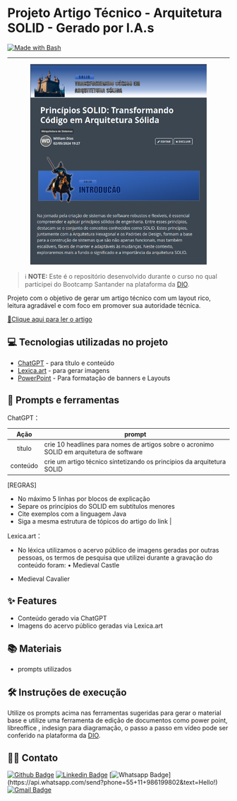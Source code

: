 # Projeto Artigo Técnico - Arquitetura SOLID - Gerado por I.A.s
<p align="left">
  <a href="https://www.gnu.org/software/bash/" title="Go to Bash homepage"><img src="https://img.shields.io/badge/Prompt-Project-blue?logo=gnu-bash&amp;logoColor=white" alt="Made with Bash">
  </a>
</p>

-------

<p align="center">
  <img 
    src="https://github.com/willdkdevj/Article_SOLID/blob/main/assets/preview.png"
    width="400"  
  />
</p>


 > ℹ️ **NOTE:** Este é o repositório desenvolvido durante o curso no qual participei do Bootcamp Santander na plataforma da [DIO](https://dio.me).

Projeto com o objetivo de gerar um artigo técnico com um layout rico, leitura agradável e com foco em promover sua autoridade técnica.

<a href="https://github.com/willdkdevj/Article_SOLID/blob/main/assets/Article%20-%20Arquitetura%20SOLID.pdf" title="View PDF now"> 📕Clique aqui para ler o artigo</a>

## 💻 Tecnologias utilizadas no projeto

- [ChatGPT](https://chat.openai.com/) - para título e conteúdo
- [Lexica.art](https://lexica.art/) - para gerar imagens
- [PowerPoint](https://www.microsoft.com/en/microsoft-365/powerpoint) - Para formatação de banners e Layouts

## 📄 Prompts e ferramentas


ChatGPT：

|   Ação   | prompt                                                                                                                                                                                                                                                                         |
| :------: | ------------------------------------------------------------------------------------------------------------------------------------------------------------------------------------------------------------------------------------------------------------------------------ |
|  título  | crie 10 headlines para nomes de artigos sobre o acronimo SOLID em arquitetura de software                                                                                                                                                                                                   |
| conteúdo | crie um artigo técnico sintetizando os principios da arquitetura SOLID
[REGRAS]
* No máximo 5 linhas por blocos de explicação
* Separe os princípios do SOLID em subtítulos menores
* Cite exemplos com a linguagem Java
* Siga a mesma estrutura de tópicos do artigo do link |


Lexica.art：

- No léxica utilizamos o acervo público de imagens geradas por outras pessoas, os termos de pesquisa que utilizei durante a gravação do conteúdo foram:
• Medieval Castle
* Medieval Cavalier



## ✨ Features

- Conteúdo gerado via ChatGPT
- Imagens do acervo público geradas via Lexica.art

## 📚 Materiais

- prompts utilizados

## 🛠️ Instruções de execução

Utilize os prompts acima nas ferramentas sugeridas para gerar o material base e utilize uma ferramenta de edição de documentos como power point, libreoffice , indesign para diagramação, o passo a passo em vídeo pode ser conferido na plataforma da [DIO](https://dio.me).

## 👨‍💻 Contato


[![Github Badge](https://img.shields.io/badge/-Github-000?style=flat-square&logo=Github&logoColor=white&link=https://github.com/willdkdevj)](https://github.com/willdkdevj)
[![Linkedin Badge](https://img.shields.io/badge/-LinkedIn-blue?style=flat-square&logo=Linkedin&logoColor=white&link=https://www.linkedin.com/in/william-derek-dias/)](https://www.linkedin.com/in/william-derek-dias/)
[![Whatsapp Badge](https://img.shields.io/badge/-Whatsapp-4CA143?style=flat-square&labelColor=4CA143&logo=whatsapp&logoColor=white&link=https://api.whatsapp.com/send?phone=seu_telefone_55+DDD+número_de_telefone&text=Hello!)](https://api.whatsapp.com/send?phone=55+11+986199802&text=Hello!)
[![Gmail Badge](https://img.shields.io/badge/-Gmail-c14438?style=flat-square&logo=Gmail&logoColor=white&link=mailto:williamdkdevops@gmail.com)](mailto:williamdkdevops@gmail.com)